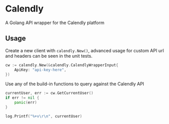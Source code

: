 # Calendly
A Golang API wrapper for the Calendly platform

## Usage
Create a new client with `calendly.New()`, advanced usage for custom API url and headers can be seen in the unit tests.

```go
cw := calendly.New(&calendly.CalendlyWrapperInput{
    ApiKey: "api-key-here",
})
```

Use any of the build-in functions to query against the Calendly API

```go
currentUser, err := cw.GetCurrentUser()
if err != nil {
    panic(err)
}

log.Printf("%+v\r\n", currentUser)
```